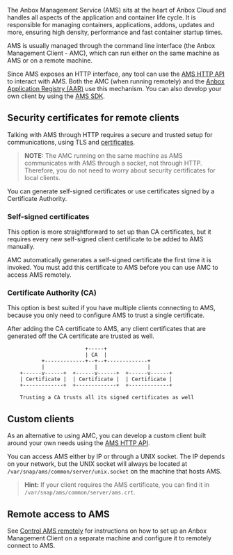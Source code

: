 The Anbox Management Service (AMS) sits at the heart of Anbox Cloud and handles all aspects of the application and container life cycle. It is responsible for managing containers, applications, addons, updates and more, ensuring high density, performance and fast container startup times.

AMS is usually managed through the command line interface (the Anbox Management Client - AMC), which can run either on the same machine as AMS or on a remote machine.

Since AMS exposes an HTTP interface, any tool can use the [AMS HTTP API](https://discourse.ubuntu.com/t/ams-rest-api-reference/17801) to interact with AMS. Both the AMC (when running remotely) and the [Anbox Application Registry (AAR)](https://discourse.ubuntu.com/t/application-registry/17761) use this mechanism. You can also develop your own client by using the [AMS SDK](https://discourse.ubuntu.com/t/ams-sdk-api-reference/17845).

<a name="security-certificates"></a>
## Security certificates for remote clients

Talking with AMS through HTTP requires a secure and trusted setup for communications, using TLS and [certificates](https://en.wikipedia.org/wiki/X.509).

> **NOTE:** The AMC running on the same machine as AMS communicates with AMS through a socket, not through HTTP. Therefore, you do not need to worry about security certificates for local clients.

You can generate self-signed certificates or use certificates signed by a Certificate Authority.

### Self-signed certificates

This option is more straightforward to set up than CA certificates, but it requires every new self-signed client certificate to be added to AMS manually.

AMC automatically generates a self-signed certificate the first time it is invoked. You must add this certificate to AMS before you can use AMC to access AMS remotely.

### Certificate Authority (CA)

This option is best suited if you have multiple clients connecting to AMS, because you only need to configure AMS to trust a single certificate.

After adding the CA certificate to AMS, any client certificates that are generated off the CA certificate are trusted as well.

```text
                         +-----+
                         | CA  |
           +-------------+--+--+-------------+
           |                |                |
    +------v------+  +------v------+  +------v------+
    | Certificate |  | Certificate |  | Certificate |
    +-------------+  +-------------+  +-------------+

    Trusting a CA trusts all its signed certificates as well
```

## Custom clients

As an alternative to using AMC, you can develop a custom client built around your own needs using the [AMS HTTP API](https://discourse.ubuntu.com/t/ams-rest-api-reference/17801).

You can access AMS either by IP or through a UNIX socket. The IP depends on your network, but the UNIX socket will always be located at `/var/snap/ams/common/server/unix.socket` on the machine that hosts AMS.

> **Hint:** If your client requires the AMS certificate, you can find it in `/var/snap/ams/common/server/ams.crt`.

## Remote access to AMS

See [Control AMS remotely](https://discourse.ubuntu.com/t/managing-ams-access/17774) for instructions on how to set up an Anbox Management Client on a separate machine and configure it to remotely connect to AMS.
